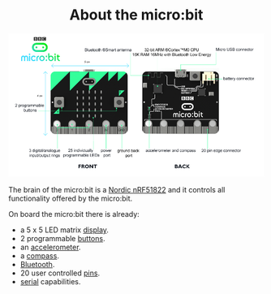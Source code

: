 # <center> About the micro:bit </center>

![microbit from the front and the back](resources/microbit_front_back.png)

The brain of the micro:bit is a [Nordic nRF51822](https://www.nordicsemi.com/eng/Products/Bluetooth-Smart-Bluetooth-low-energy/nRF51822)
and it controls all functionality offered by the micro:bit.

On board the micro:bit there is already:

- a 5 x 5 LED matrix [display](ubit/display.md).
- 2 programmable [buttons](ubit/button.md).
- an [accelerometer](ubit/accelerometer.md).
- a [compass](ubit/compass.md).
- [Bluetooth](ubit/blemanager.md).
- 20 user controlled [pins](ubit/io.md).
- [serial](ubit/serial.md) capabilities.
